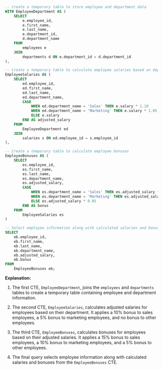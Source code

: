 ```sql
-- Create a temporary table to store employee and department data
WITH EmployeeDepartment AS (
    SELECT
        e.employee_id,
        e.first_name,
        e.last_name,
        e.department_id,
        d.department_name
    FROM
        employees e
    JOIN
        departments d ON e.department_id = d.department_id
),

-- Create a temporary table to calculate employee salaries based on department
EmployeeSalaries AS (
    SELECT
        ed.employee_id,
        ed.first_name,
        ed.last_name,
        ed.department_name,
        CASE
            WHEN ed.department_name = 'Sales' THEN e.salary * 1.10
            WHEN ed.department_name = 'Marketing' THEN e.salary * 1.05
            ELSE e.salary
        END AS adjusted_salary
    FROM
        EmployeeDepartment ed
    JOIN
        salaries s ON ed.employee_id = s.employee_id
),

-- Create a temporary table to calculate employee bonuses
EmployeeBonuses AS (
    SELECT
        es.employee_id,
        es.first_name,
        es.last_name,
        es.department_name,
        es.adjusted_salary,
        CASE
            WHEN es.department_name = 'Sales' THEN es.adjusted_salary * 0.15
            WHEN es.department_name = 'Marketing' THEN es.adjusted_salary * 0.10
            ELSE es.adjusted_salary * 0.05
        END AS bonus
    FROM
        EmployeeSalaries es
)

-- Select employee information along with calculated salaries and bonuses
SELECT
    eb.employee_id,
    eb.first_name,
    eb.last_name,
    eb.department_name,
    eb.adjusted_salary,
    eb.bonus
FROM
    EmployeeBonuses eb;
```

**Explanation:**

1. The first CTE, `EmployeeDepartment`, joins the `employees` and `departments` tables to create a temporary table containing employee and department information.

2. The second CTE, `EmployeeSalaries`, calculates adjusted salaries for employees based on their department. It applies a 10% bonus to sales employees, a 5% bonus to marketing employees, and no bonus to other employees.

3. The third CTE, `EmployeeBonuses`, calculates bonuses for employees based on their adjusted salaries. It applies a 15% bonus to sales employees, a 10% bonus to marketing employees, and a 5% bonus to other employees.

4. The final query selects employee information along with calculated salaries and bonuses from the `EmployeeBonuses` CTE.